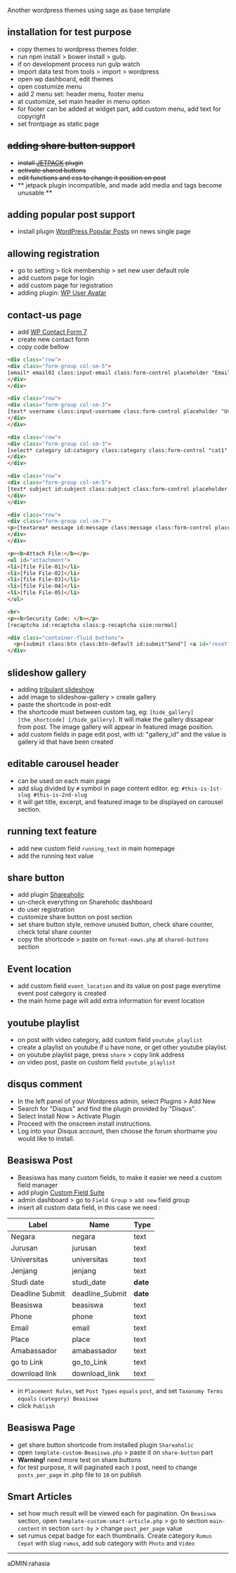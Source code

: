Another wordpress themes using sage as base template

## installation for test purpose
* copy themes to wordpress themes folder.
* run npm install > bower install > gulp.
* if on development process run gulp watch
* import data test from tools > import > wordpress
* open wp dashboard, edit themes
* open costumize menu
* add 2 menu set: header menu, footer menu
* at customize, set main header in menu option
* for footer can be added at widget part, add custom menu, add text for copyright
* set frontpage as static page


## <del>adding share button support
* <del>install [JETPACK](https://jetpack.me/) plugin</del>
* <del> activate shared buttons </del>
* <del> edit functions and css to change it position on post </del>
* ** jetpack plugin incompatible, and made add media and tags become unusable  **

## adding popular post support
* install plugin [WordPress Popular Posts](https://wordpress.org/plugins/wordpress-popular-posts/) on news single page

## allowing registration
* go to setting > tick membership > set new user default role
* add custom page for login
* add custom page for registration
* adding plugin: [WP User Avatar](https://wordpress.org/support/plugin/wp-user-avatar)

## contact-us page
* add [WP Contact Form 7](http://contactform7.com)
* create new contact form
* copy code bellow

```html
<div class="row">
<div class="form-group col-sm-5">
[email* email01 class:input-email class:form-control placeholder "Email"]
</div>
</div>

<div class="row">
<div class="form-group col-sm-3">
[text* username class:input-username class:form-control placeholder "Username"]
</div>
</div>

<div class="row">
<div class="form-group col-sm-3">
[select* category id:category class:category class:form-control "cat1" "cat2" "cat3" "cat4"]
</div>
</div>

<div class="row">
<div class="form-group col-sm-5">
[text* subject id:subject class:subject class:form-control placeholder "Subject"]
</div>
</div>

<div class="row">
<div class="form-group col-sm-7">
<p>[textarea* message id:message class:message class:form-control placeholder "Message"]</p>
</div>
</div>

<p><b>Attach File:</b></p>
<ul id="attachment">
<li>[file File-01]</li>
<li>[file File-02]</li>
<li>[file File-03]</li>
<li>[file File-04]</li>
<li>[file File-05]</li>
</ul>

<br>
<p><b>Security Code: </b></p>
[recaptcha id:recaptcha class:g-recaptcha size:normal]

<div class="container-fluid buttons">   
  <p>[submit class:btn class:btn-default id:submit"Send"] <a id="reset" class="btn btn-default" href="#">Reset</a></p>
</div>
```

## slideshow gallery
* adding [tribulant slideshow](https://wordpress.org/plugins/slideshow-gallery)
* add image to slideshow-gallery > create gallery
* paste the shortcode in post-edit
* the shortcode must between custom tag, eg: `[hide_gallery] [the_shortcode] [/hide_gallery]`. It will make the gallery dissapear from post. The image gallery will appear in featured image position.
* add custom fields in page edit post, with id: "gallery_id" and the value is gallery id that have been created

## editable carousel header
* can be used on each main page
* add slug divided by ``#`` symbol in page content editor. eg:
``#this-is-1st-slug
#this-is-2nd-slug``
* it will get title, excerpt, and featured image to be displayed on carousel section.

## running text feature
* add new custom field ``running_text`` in main homepage
* add the running text value

## share button
* add plugin [Shareaholic](https://wordpress.org/plugins/shareaholic/)
* un-check everything on Shareholic dashboard
* do user registration
* customize share button on post section
* set share button style, remove unused button, check share counter, check total share counter
* copy the shortcode > paste on ``format-news.php`` at ``shared-buttons`` section

## Event location
* add custom field ``event_location`` and its value on post page everytime event post category is created
* the main home page will add extra information for event location

## youtube playlist
* on post with video category, add custom field ``youtube_playlist``
* create a playlist on youtube if u have none, or get other youtube playlist.
* on youtube playlist page, press ``share`` > copy link address
* on video post, paste on custom field ``youtube_playlist``

## disqus comment
* In the left panel of your Wordpress admin, select Plugins > Add New
* Search for "Disqus" and find the plugin provided by "Disqus".
* Select Install Now > Activate Plugin
* Proceed with the onscreen install instructions.
* Log into your Disqus account, then choose the forum shortname you would like to install.

## Beasiswa Post
* Beasiswa has many custom fields, to make it easier we need a custom field manager
* add plugin [Custom Field Suite](https://wordpress.org/plugins/custom-field-suite/)
* admin dashboard > go to `Field Group` > `add new` field group
* insert all custom data field, in this case we need :

Label | Name | Type
--- | --- | ---
Negara          | negara          | text
Jurusan         | jurusan         | text
Universitas     | universitas     | text
Jenjang         | jenjang         | text
Studi date      | studi_date      | **date**
Deadline Submit | deadline_Submit | **date**
Beasiswa        | beasiswa        | text
Phone           | phone           | text
Email           | email           | text
Place           | place           | text
Amabassador     | amabassador     | text
go to Link      | go_to_Link      | text
download link   | download_link   | text  
* in `Placement Rules`, set `Post Types` `equals` `post`, and set `Taxonomy Terms` `equals` `(category) Beasiswa`
* click `Publish`

## Beasiswa Page
* get share button shortcode from installed plugin `Shareaholic`
* open `template-custom-Beasiswa.php` > paste it on `share-button` part
* **Warning!** need more test on share buttons
* for test purpose, it will paginated each `3` post, need to change `posts_per_page` in .php file to `10` on publish

## Smart Articles
* set how much result will be viewed each for pagination. On `Beasiswa` section, open `template-custom-smart-article.php` > go to section `main-content` in section `sort-by` > change `post_per_page` value
* set rumus cepat badge for each thumbnails. Create category `Rumus Cepat` with slug `rumus`, add sub category with `Photo` and `Video`

--------
aDMIN:rahasia

